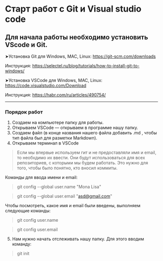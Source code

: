 # Старт работ с Git и Visual studio code

## Для начала работы необходимо установить VScode и Git. 
➤Установка Git для Windows, MAC, Linux: https://git-scm.com/downloads

Инструкция: https://selectel.ru/blog/tutorials/how-to-install-git-to-windows/

➤Установка VSCode для Windows, MAC, Linux: https://code.visualstudio.com/Download

Инструкция: 
https://habr.com/ru/articles/490754/ 

---
### Порядок работ
1. Создаем на компьютере папку для работы.
2. Открываем VSCode — открываем в программе нашу папку.
3. Создаем файл (в конце названия нашего файла добавить .md , чтобы тип файла был для разметки Markdown).
4. Открываем терминал в VSCode 
> Если мы впервые используем гит и не предоставляли имя и email, то необхдимо их ввести. Они будут использоваться для всех репозиториев, с которыми мы будем работать. Это нужно для того, чтобы было понятно, кто вносил коммиты.

Команды для ввода имени и email:

> git config --global user.name "Mona Lisa"

> git config --global user.email "asd@gmail.com"


Чтобы посмотреть, какое имя и email были введены, выполняем следующие команды:

> git config user.name

> git config user.email

5. Нам нужно начать отслеживать нашу папку. Для этого вводим команду:
> git init